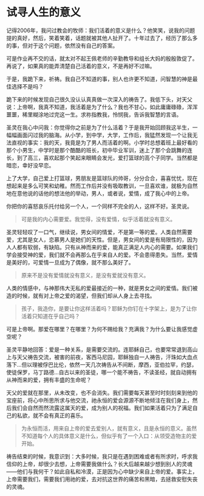# 试寻人生的意义

记得2006年，我问过教会的牧师：我们活着的意义是什么？他笑笑，说我的问题提的真好，然后，笑着笑着，话题就被其他人扯开了。十年过去了，经历了那么多的事，但对于这个问题，依然没有自己的答案。

可是作业再不交的话，就太对不起王佩老师的辛勤教导和组长大妈的殷殷敦促了。再说了，如果真的能弄清楚自己活着的意义，不是再好不过嘛。

于是，我跪下来，祈祷。我自己不知道的事，别人也许更不知道，问智慧的神是最佳选择不是吗？

跪下来的时候发现自己很久没认认真真做一次深入的祷告了。我低下头，对天父说：上帝啊，我真不知道，我活着是为了什么？我也不甘心，如此庸庸碌碌，浑浑噩噩，稀里糊涂地过完这一生。求祢指教我，怜悯我，告诉我智慧的言语。

圣灵在我心中问我：你觉得你之前是为了什么活着？于是我开始回顾我这半生，一幅幅画面闪过我的脑海。从小学，到中学，大学，工作后，我猛然发现一个让我无法直视的事实：我的天，我竟是为了男人而活着的啊。小学时总想着班上最好看的那个小男生，中学时是那个酷酷的班长，初中毕业军训，迷上了那个会跳舞的连长，到了高三，喜欢起那个笑起来眼睛会发光，爱打篮球的高个子同学。当然都是暗恋，幸好没早恋。

上了大学，自己爱上打篮球，男朋友是篮球队的帅哥，分分合合，喜喜忧忧，现在想起来是多么可笑和幼稚。然而工作后并没有吸取教训，一旦喜欢谁，就极为自然地在意他说的话他的想法他的举动，男人，或者说，爱情，成了我心中的上帝。

你把你的喜怒哀乐托付给另一个人，一个同样不完全的人，这样不好。圣灵说。

> 可是我的内心需要爱。我觉得，没有爱情，似乎活着就没有意义。

圣灵轻轻叹了一口气，继续说，男女间的情爱，不是第一等的爱。人类自然需要爱，尤其是女人，恋慕男人是她们的天性。但是，男女间的爱是有局限性的，因为人人都有软弱，有缺陷。只有从神而来的爱，能真正满足人内心的需要。如果我们学会接受神的爱，我们就不会再那么在乎来自人的爱。不会患得患失。当然，爱情是美好的，可爱情一旦成为了偶像，就不那么美好了。

> 原来不是没有爱情就没有意义，是没有爱就没有意义。

人类的情感中，与神那伟大无私的爱最接近的一种，就是男女之间的爱情。我们被造的时候，就有对上帝之爱的渴望，但我们却从人身上去寻找。

> 孩子，我造你，是要让你这样活着吗？耶稣为你钉在十字架上，是为了让你活着只知道在乎自己吗？

可是上帝啊。那爱在哪里？在哪里？为何不赐给我？充满我？为什么要让我感觉虚空呢？

圣灵平静地回答：爱是一种关系，是需要交流的。连耶稣自己，也要常常退到高山上与天父祷告交流，被害的前夜，客西马尼园，耶稣独自一人祷告，汗珠如大血点落下…但以理被俘巴比伦，依然一天几次祷告从不间断，摩西，亚伯拉罕，约瑟，使徒保罗，马丁路德…自古以来的圣徒，哪一个能不祷告，不读圣经，就自动拥有从神而来的爱，拥有丰盛的生命呢？

天父的爱就在那里，从未改变，也不会消失。我们需要每天甚至时时刻刻来到他的宝座前，将心中所思所求与他交流，祂永恒的爱会源源不断地倾注在我们身上，然后我们会自然而然流露这属天的爱，成为别人的祝福。我们如果活着只为了满足自己的私欲，就不会有真正的喜乐。

> 为永恒而活，用来自上帝的爱去爱别人，就有意义，且是永恒的意义。虽然不知道每个人的具体意义是什么，但似乎有了一个入口：从领受造物主的爱开始。

祷告结束的时候，我意识到：大多时候，我只是在遇到困难或者有所求时，呼求我信仰的上帝，却很少去想，上帝需要我做什么？长大后越来越少想到别人的灵魂——他们与我何干？如此自私和冷漠，正是因为心中缺少来自上帝的爱。事实上，上帝需要我们，需要我们用祂的爱，去对抗这世界的痛苦和黑暗，去拯救安慰失丧的灵魂。
